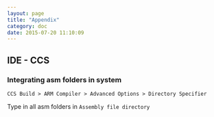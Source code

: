 ```yaml
---
layout: page
title: "Appendix"
category: doc
date: 2015-07-20 11:10:09
---
```


## IDE - CCS

### Integrating asm folders in system
`CCS Build > ARM Compiler > Advanced Options > Directory Specifier`

Type in all asm folders in `Assembly file directory` 